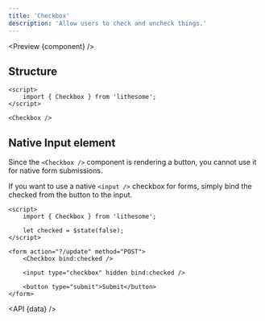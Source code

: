 ```yaml
---
title: 'Checkbox'
description: 'Allow users to check and uncheck things.'
---
```


<script>
	import {API, Preview} from '$site/index.ts';
	import data from '$ref/checkbox.ts';
	import component from '$site/previews/checkbox.svelte';
</script>

<Preview {component} />

## Structure

```svelte
<script>
	import { Checkbox } from 'lithesome';
</script>

<Checkbox />
```

## Native Input element

Since the `<Checkbox />` component is rendering a button, you cannot use it for native form submissions.

If you want to use a native `<input />` checkbox for forms, simply bind the checked from the button to the input.

```svelte
<script>
	import { Checkbox } from 'lithesome';

	let checked = $state(false);
</script>

<form action="?/update" method="POST">
	<Checkbox bind:checked />

	<input type="checkbox" hidden bind:checked />

	<button type="submit">Submit</button>
</form>
```

<API {data} />
